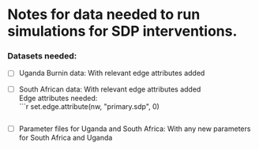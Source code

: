 # Notes for data needed to run simulations for SDP interventions.

  ### Datasets needed:  
  - [ ] Uganda Burnin data: With relevant edge attributes added   
  - [ ] South African data: With relevant edge attributes added    
        Edge attributes needed:      
        ```r 
       set.edge.attribute(nw, "primary.sdp", 0)
       ```    
  - [ ] Parameter files for Uganda and South Africa: With any new parameters for South Africa and Uganda    
  
       
